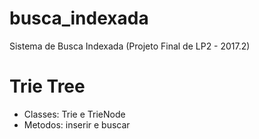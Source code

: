 # busca_indexada
Sistema de Busca Indexada (Projeto Final de LP2 - 2017.2)

# Trie Tree
 - Classes: Trie e TrieNode
 - Metodos: inserir e buscar
